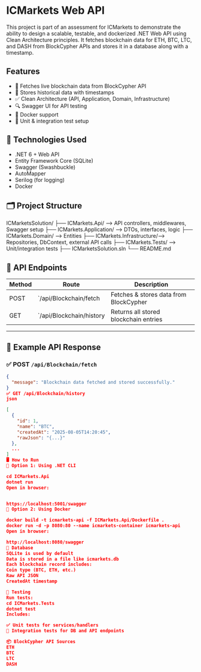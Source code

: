 # ICMarkets Web API
This project is part of an assessment for ICMarkets to demonstrate the ability to design a scalable, testable, and dockerized .NET Web API using Clean Architecture principles.
It fetches blockchain data for ETH, BTC, LTC, and DASH from BlockCypher APIs and stores it in a database along with a timestamp.
## Features

- 🔄 Fetches live blockchain data from BlockCypher API
- 🧾 Stores historical data with timestamps
- ✅ Clean Architecture (API, Application, Domain, Infrastructure)
- 🔍 Swagger UI for API testing
- 🐳 Docker support
- 🧪 Unit & integration test setup

## 🧰 Technologies Used

- .NET 6 + Web API
- Entity Framework Core (SQLite)
- Swagger (Swashbuckle)
- AutoMapper
- Serilog (for logging)
- Docker

## 🗂️ Project Structure

ICMarketsSolution/
├── ICMarkets.Api/ --> API controllers, middlewares, Swagger setup
├── ICMarkets.Application/ --> DTOs, interfaces, logic
├── ICMarkets.Domain/ --> Entities
├── ICMarkets.Infrastructure/--> Repositories, DbContext, external API calls
├── ICMarkets.Tests/ --> Unit/integration tests
├── ICMarketsSolution.sln
└── README.md

## 🧪 API Endpoints

| Method | Route                          | Description                          |
|--------|--------------------------------|--------------------------------------|
| POST   | `/api/Blockchain/fetch        | Fetches & stores data from BlockCypher |
| GET    | `/api/Blockchain/history     | Returns all stored blockchain entries |

---

## 🔄 Example API Response

### ✅ POST `/api/Blockchain/fetch`

```json
{
  "message": "Blockchain data fetched and stored successfully."
}
✅ GET /api/Blockchain/history
json

[
  {
    "id": 1,
    "name": "BTC",
    "createdAt": "2025-08-05T14:20:45",
    "rawJson": "{...}"
  },
  ...
]
🖥️ How to Run
🔹 Option 1: Using .NET CLI

cd ICMarkets.Api
dotnet run
Open in browser:


https://localhost:5001/swagger
🔹 Option 2: Using Docker

docker build -t icmarkets-api -f ICMarkets.Api/Dockerfile .
docker run -d -p 8080:80 --name icmarkets-container icmarkets-api
Open in browser:

http://localhost:8080/swagger
💾 Database
SQLite is used by default 
Data is stored in a file like icmarkets.db
Each blockchain record includes:
Coin type (BTC, ETH, etc.)
Raw API JSON
CreatedAt timestamp

🧪 Testing
Run tests:
cd ICMarkets.Tests
dotnet test
Includes:

✅ Unit tests for services/handlers
🔁 Integration tests for DB and API endpoints

📦 BlockCypher API Sources
ETH
BTC
LTC
DASH
